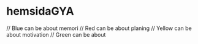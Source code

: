 # hemsidaGYA

// Blue can be about memori
// Red can be about planing 
// Yellow can be about motivation 
// Green can be about 
